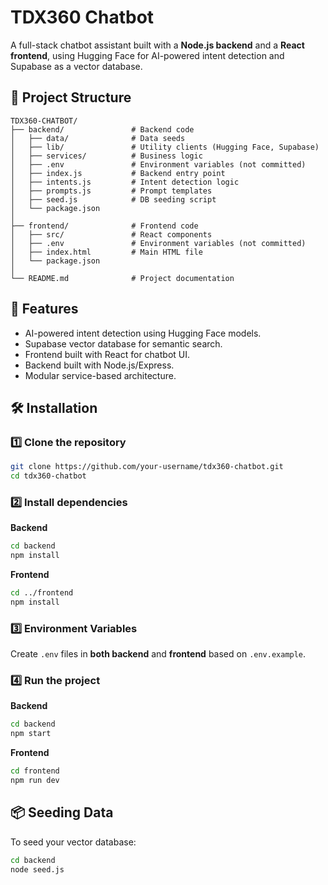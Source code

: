 # TDX360 Chatbot

A full-stack chatbot assistant built with a **Node.js backend** and a **React frontend**, using Hugging Face for AI-powered intent detection and Supabase as a vector database.

## 📂 Project Structure

```
TDX360-CHATBOT/
├── backend/               # Backend code
│   ├── data/              # Data seeds
│   ├── lib/               # Utility clients (Hugging Face, Supabase)
│   ├── services/          # Business logic
│   ├── .env               # Environment variables (not committed)
│   ├── index.js           # Backend entry point
│   ├── intents.js         # Intent detection logic
│   ├── prompts.js         # Prompt templates
│   ├── seed.js            # DB seeding script
│   └── package.json
│
├── frontend/              # Frontend code
│   ├── src/               # React components
│   ├── .env               # Environment variables (not committed)
│   ├── index.html         # Main HTML file
│   └── package.json
│
└── README.md              # Project documentation
```

## 🚀 Features
- AI-powered intent detection using Hugging Face models.
- Supabase vector database for semantic search.
- Frontend built with React for chatbot UI.
- Backend built with Node.js/Express.
- Modular service-based architecture.

## 🛠 Installation

### 1️⃣ Clone the repository
```bash
git clone https://github.com/your-username/tdx360-chatbot.git
cd tdx360-chatbot
```

### 2️⃣ Install dependencies

**Backend**
```bash
cd backend
npm install
```

**Frontend**
```bash
cd ../frontend
npm install
```

### 3️⃣ Environment Variables

Create `.env` files in **both backend** and **frontend** based on `.env.example`.

### 4️⃣ Run the project

**Backend**
```bash
cd backend
npm start
```

**Frontend**
```bash
cd frontend
npm run dev
```

## 📦 Seeding Data
To seed your vector database:
```bash
cd backend
node seed.js
```
